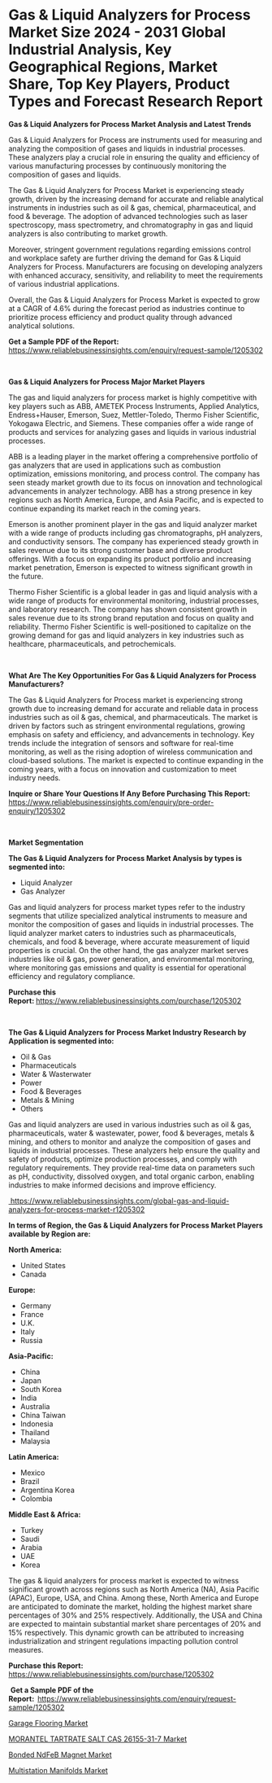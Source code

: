 <p><h1>Gas & Liquid Analyzers for Process Market Size 2024 - 2031 Global Industrial Analysis, Key Geographical Regions, Market Share, Top Key Players, Product Types and Forecast Research Report</h1></p><p><strong>Gas & Liquid Analyzers for Process Market Analysis and Latest Trends</strong></p>
<p><p>Gas & Liquid Analyzers for Process are instruments used for measuring and analyzing the composition of gases and liquids in industrial processes. These analyzers play a crucial role in ensuring the quality and efficiency of various manufacturing processes by continuously monitoring the composition of gases and liquids.</p><p>The Gas & Liquid Analyzers for Process Market is experiencing steady growth, driven by the increasing demand for accurate and reliable analytical instruments in industries such as oil & gas, chemical, pharmaceutical, and food & beverage. The adoption of advanced technologies such as laser spectroscopy, mass spectrometry, and chromatography in gas and liquid analyzers is also contributing to market growth.</p><p>Moreover, stringent government regulations regarding emissions control and workplace safety are further driving the demand for Gas & Liquid Analyzers for Process. Manufacturers are focusing on developing analyzers with enhanced accuracy, sensitivity, and reliability to meet the requirements of various industrial applications.</p><p>Overall, the Gas & Liquid Analyzers for Process Market is expected to grow at a CAGR of 4.6% during the forecast period as industries continue to prioritize process efficiency and product quality through advanced analytical solutions.</p></p>
<p><strong>Get a Sample PDF of the Report:&nbsp;</strong> <a href="https://www.reliablebusinessinsights.com/enquiry/request-sample/1205302">https://www.reliablebusinessinsights.com/enquiry/request-sample/1205302</a></p>
<p>&nbsp;</p>
<p><strong>Gas & Liquid Analyzers for Process Major Market Players</strong></p>
<p><p>The gas and liquid analyzers for process market is highly competitive with key players such as ABB, AMETEK Process Instruments, Applied Analytics, Endress+Hauser, Emerson, Suez, Mettler-Toledo, Thermo Fisher Scientific, Yokogawa Electric, and Siemens. These companies offer a wide range of products and services for analyzing gases and liquids in various industrial processes.</p><p>ABB is a leading player in the market offering a comprehensive portfolio of gas analyzers that are used in applications such as combustion optimization, emissions monitoring, and process control. The company has seen steady market growth due to its focus on innovation and technological advancements in analyzer technology. ABB has a strong presence in key regions such as North America, Europe, and Asia Pacific, and is expected to continue expanding its market reach in the coming years.</p><p>Emerson is another prominent player in the gas and liquid analyzer market with a wide range of products including gas chromatographs, pH analyzers, and conductivity sensors. The company has experienced steady growth in sales revenue due to its strong customer base and diverse product offerings. With a focus on expanding its product portfolio and increasing market penetration, Emerson is expected to witness significant growth in the future.</p><p>Thermo Fisher Scientific is a global leader in gas and liquid analysis with a wide range of products for environmental monitoring, industrial processes, and laboratory research. The company has shown consistent growth in sales revenue due to its strong brand reputation and focus on quality and reliability. Thermo Fisher Scientific is well-positioned to capitalize on the growing demand for gas and liquid analyzers in key industries such as healthcare, pharmaceuticals, and petrochemicals.</p></p>
<p>&nbsp;</p>
<p><strong>What Are The Key Opportunities For Gas & Liquid Analyzers for Process Manufacturers?</strong></p>
<p><p>The Gas & Liquid Analyzers for Process market is experiencing strong growth due to increasing demand for accurate and reliable data in process industries such as oil & gas, chemical, and pharmaceuticals. The market is driven by factors such as stringent environmental regulations, growing emphasis on safety and efficiency, and advancements in technology. Key trends include the integration of sensors and software for real-time monitoring, as well as the rising adoption of wireless communication and cloud-based solutions. The market is expected to continue expanding in the coming years, with a focus on innovation and customization to meet industry needs.</p></p>
<p><strong>Inquire or Share Your Questions If Any Before Purchasing This Report:</strong> <a href="https://www.reliablebusinessinsights.com/enquiry/pre-order-enquiry/1205302">https://www.reliablebusinessinsights.com/enquiry/pre-order-enquiry/1205302</a></p>
<p>&nbsp;</p>
<p><strong>Market Segmentation</strong></p>
<p><strong>The Gas & Liquid Analyzers for Process Market Analysis by types is segmented into:</strong></p>
<p><ul><li>Liquid Analyzer</li><li>Gas Analyzer</li></ul></p>
<p><p>Gas and liquid analyzers for process market types refer to the industry segments that utilize specialized analytical instruments to measure and monitor the composition of gases and liquids in industrial processes. The liquid analyzer market caters to industries such as pharmaceuticals, chemicals, and food & beverage, where accurate measurement of liquid properties is crucial. On the other hand, the gas analyzer market serves industries like oil & gas, power generation, and environmental monitoring, where monitoring gas emissions and quality is essential for operational efficiency and regulatory compliance.</p></p>
<p><strong>Purchase this Report:&nbsp;</strong><a href="https://www.reliablebusinessinsights.com/purchase/1205302">https://www.reliablebusinessinsights.com/purchase/1205302</a></p>
<p>&nbsp;</p>
<p><strong>The Gas & Liquid Analyzers for Process Market Industry Research by Application is segmented into:</strong></p>
<p><ul><li>Oil & Gas</li><li>Pharmaceuticals</li><li>Water & Wasterwater</li><li>Power</li><li>Food & Beverages</li><li>Metals & Mining</li><li>Others</li></ul></p>
<p><p>Gas and liquid analyzers are used in various industries such as oil & gas, pharmaceuticals, water & wastewater, power, food & beverages, metals & mining, and others to monitor and analyze the composition of gases and liquids in industrial processes. These analyzers help ensure the quality and safety of products, optimize production processes, and comply with regulatory requirements. They provide real-time data on parameters such as pH, conductivity, dissolved oxygen, and total organic carbon, enabling industries to make informed decisions and improve efficiency.</p></p>
<p><a href="https://www.reliablebusinessinsights.com/global-gas-and-liquid-analyzers-for-process-market-r1205302">&nbsp;https://www.reliablebusinessinsights.com/global-gas-and-liquid-analyzers-for-process-market-r1205302</a></p>
<p><strong>In terms of Region, the Gas & Liquid Analyzers for Process Market Players available by Region are:</strong></p>
<p>
    <p> <strong> North America: </strong>
        <ul>
            <li>United States</li>
            <li>Canada</li>
        </ul>
        </p> 
    <p> <strong> Europe: </strong>
        <ul>
            <li>Germany</li>
            <li>France</li>
            <li>U.K.</li>
            <li>Italy</li>
            <li>Russia</li>
        </ul>
        </p> 
    <p> <strong> Asia-Pacific: </strong>
        <ul>
            <li>China</li>
            <li>Japan</li>
            <li>South Korea</li>
            <li>India</li>
            <li>Australia</li>
            <li>China Taiwan</li>
            <li>Indonesia</li>
            <li>Thailand</li>
            <li>Malaysia</li>
        </ul>
        </p> 
    <p> <strong> Latin America: </strong>
        <ul>
            <li>Mexico</li>
            <li>Brazil</li>
            <li>Argentina Korea</li>
            <li>Colombia</li>
        </ul>
        </p> 
    <p> <strong> Middle East & Africa: </strong>
        <ul>
            <li>Turkey</li>
            <li>Saudi</li>
            <li>Arabia</li>
            <li>UAE</li>
            <li>Korea</li>
        </ul>
    </p>
    </p>
<p><p>The gas & liquid analyzers for process market is expected to witness significant growth across regions such as North America (NA), Asia Pacific (APAC), Europe, USA, and China. Among these, North America and Europe are anticipated to dominate the market, holding the highest market share percentages of 30% and 25% respectively. Additionally, the USA and China are expected to maintain substantial market share percentages of 20% and 15% respectively. This dynamic growth can be attributed to increasing industrialization and stringent regulations impacting pollution control measures.</p></p>
<p><strong>Purchase this Report: </strong><a href="https://www.reliablebusinessinsights.com/purchase/1205302">https://www.reliablebusinessinsights.com/purchase/1205302</a></p>
<p>&nbsp;<strong>Get a Sample PDF of the Report:&nbsp;&nbsp;</strong><a href="https://www.reliablebusinessinsights.com/enquiry/request-sample/1205302">https://www.reliablebusinessinsights.com/enquiry/request-sample/1205302</a></p>
<p><strong></strong></p>
<p><p><a href="https://medium.com/@kelleebernier1851/insights-into-the-garage-flooring-market-market-players-market-size-geographical-regions-and-579020e138c9">Garage Flooring Market</a></p><p><a href="https://github.com/kumertitash/Market-Research-Report-List-1/blob/main/morantel-tartrate-salt-cas-26155-31-7-market.md">MORANTEL TARTRATE SALT CAS 26155-31-7 Market</a></p><p><a href="https://medium.com/@sean.peake0978/global-bonded-ndfeb-magnet-industry-research-report-competitive-landscape-market-size-regional-bf153bc7499f">Bonded NdFeB Magnet Market</a></p><p><a href="https://github.com/amapolalg/Market-Research-Report-List-1/blob/main/multistation-manifolds-market.md">Multistation Manifolds Market</a></p></p>